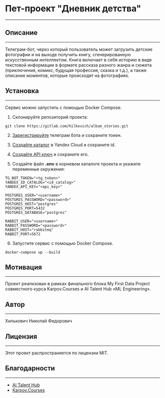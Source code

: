 # Пет-проект "Дневник детства"
____

## Описание
____
Телеграм-бот, через который пользователь может загрузить детские фотографии и на выходе получить книгу, 
сгенерированную искусственным интеллектом. Книга включает в себя историю в виде текстовой информации в 
формате рассказа разного жанра и сюжета (приключения, комикс, будущая профессия, сказка и т.д.), а также 
описание моментов, которые происходят на фотографиях.

## Установка
____
Сервис можно запустить с помощью Docker Compose.

1. Склонируйте репозиторий проекта:
```
git clone https://gitlab.com/hilkovich/album_stories.git
```
2. [Зарегистрируйте](https://core.telegram.org/bots#how-do-i-create-a-bot) телеграм бота и сохраните токен.

3. [Создайте каталог](https://yandex.cloud/ru/docs/resource-manager/operations/folder/create) в Yandex Cloud и сохраните id.

4. [Создайте API ключ](https://yandex.cloud/ru/docs/iam/operations/api-key/create) и сохраните его.

5. Создайте файл **.env** в корневом каталоге проекта и укажите переменные окружения:
```
TG_BOT_TOKEN="<tg_token>"
YANDEX_ID_CATALOG="<id_catalog>"
YANDEX_API_KEY="<api_key>"

POSTGRES_USER="<username>"
POSTGRES_PASSWORD="<password>"
POSTGRES_HOST="postgres"
POSTGRES_PORT=5432
POSTGRES_DATABASE="postgres"

RABBIT_USER="<username>"
RABBIT_PASSWORD="<password>"
RABBIT_HOST="rabbitmq"
RABBIT_PORT=5672
```
6. Запустите сервис с помощью Docker Compose.
```
docker-compose up --build
```

## Мотивация
____
Проект реализован в рамках финального блока My First Data Project 
совместного курса Karpov.Courses и AI Talent Hub «ML Engineering». 

## Автор
____
Хилькович Николай Федорович

## Лицензия
____
Этот проект распространяется по лицензии MIT.

## Благодарности
____
- [AI Talent Hub](https://ai.itmo.ru/)
- [Karpov.Courses](https://karpov.courses/)
